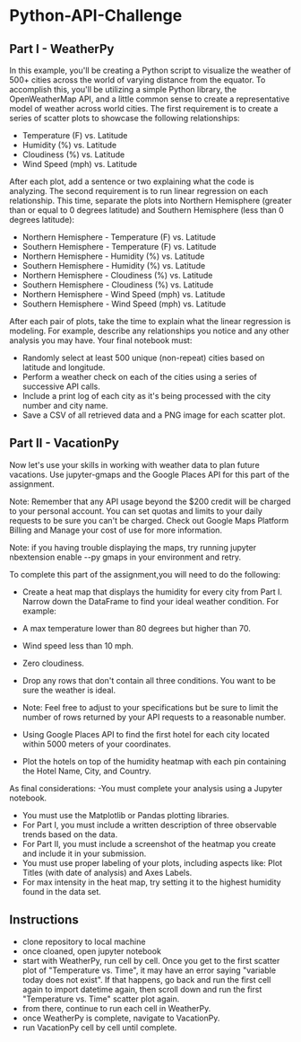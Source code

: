 # Python-API-Challenge
## Part I - WeatherPy

In this example, you'll be creating a Python script to visualize the weather of 500+ cities across the world of varying distance from the equator. To accomplish this, you'll be utilizing a simple Python library, the OpenWeatherMap API, and a little common sense to create a representative model of weather across world cities.
The first requirement is to create a series of scatter plots to showcase the following relationships:

- Temperature (F) vs. Latitude
- Humidity (%) vs. Latitude
- Cloudiness (%) vs. Latitude
- Wind Speed (mph) vs. Latitude

After each plot, add a sentence or two explaining what the code is analyzing.
The second requirement is to run linear regression on each relationship. This time, separate the plots into Northern Hemisphere (greater than or equal to 0 degrees latitude) and Southern Hemisphere (less than 0 degrees latitude):

- Northern Hemisphere - Temperature (F) vs. Latitude
- Southern Hemisphere - Temperature (F) vs. Latitude
- Northern Hemisphere - Humidity (%) vs. Latitude
- Southern Hemisphere - Humidity (%) vs. Latitude
- Northern Hemisphere - Cloudiness (%) vs. Latitude
- Southern Hemisphere - Cloudiness (%) vs. Latitude
- Northern Hemisphere - Wind Speed (mph) vs. Latitude
- Southern Hemisphere - Wind Speed (mph) vs. Latitude

After each pair of plots, take the time to explain what the linear regression is modeling. For example, describe any relationships you notice and any other analysis you may have.
Your final notebook must:

- Randomly select at least 500 unique (non-repeat) cities based on latitude and longitude.
- Perform a weather check on each of the cities using a series of successive API calls.
- Include a print log of each city as it's being processed with the city number and city name.
- Save a CSV of all retrieved data and a PNG image for each scatter plot.

## Part II - VacationPy
Now let's use your skills in working with weather data to plan future vacations. Use jupyter-gmaps and the Google Places API for this part of the assignment.

Note: Remember that any API usage beyond the $200 credit will be charged to your personal account. You can set quotas and limits to your daily requests to be sure you can't be charged. Check out Google Maps Platform Billing and Manage your cost of use for more information.

Note: if you having trouble displaying the maps, try running jupyter nbextension enable --py gmaps in your environment and retry.

To complete this part of the assignment,you will need to do the following:
- Create a heat map that displays the humidity for every city from Part I.
Narrow down the DataFrame to find your ideal weather condition. For example:
- A max temperature lower than 80 degrees but higher than 70.
- Wind speed less than 10 mph.
- Zero cloudiness.
- Drop any rows that don't contain all three conditions. You want to be sure the weather is ideal.
- Note: Feel free to adjust to your specifications but be sure to limit the number of rows returned by your API requests to a reasonable number.

- Using Google Places API to find the first hotel for each city located within 5000 meters of your coordinates.
- Plot the hotels on top of the humidity heatmap with each pin containing the Hotel Name, City, and Country.

As final considerations:
-You must complete your analysis using a Jupyter notebook.
- You must use the Matplotlib or Pandas plotting libraries.
- For Part I, you must include a written description of three observable trends based on the data.
- For Part II, you must include a screenshot of the heatmap you create and include it in your submission.
- You must use proper labeling of your plots, including aspects like: Plot Titles (with date of analysis) and Axes Labels.
- For max intensity in the heat map, try setting it to the highest humidity found in the data set.

## Instructions 
- clone repository to local machine 
- once cloaned, open jupyter notebook
- start with WeatherPy, run cell by cell.  Once you get to the first scatter plot of "Temperature vs. Time", it may have an error saying "variable today does not exist".  If that happens, go back and run the first cell again to import datetime again, then scroll down and run the first "Temperature vs. Time" scatter plot again.
- from there, continue to run each cell in WeatherPy. 
- once WeatherPy is complete, navigate to VacationPy.
- run VacationPy cell by cell until complete.

